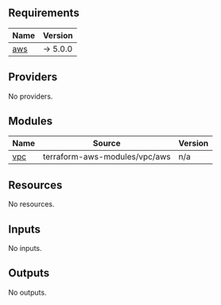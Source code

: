 <!-- BEGIN_TF_DOCS -->
## Requirements

| Name | Version |
|------|---------|
| <a name="requirement_aws"></a> [aws](#requirement\_aws) | -> 5.0.0 |

## Providers

No providers.

## Modules

| Name | Source | Version |
|------|--------|---------|
| <a name="module_vpc"></a> [vpc](#module\_vpc) | terraform-aws-modules/vpc/aws | n/a |

## Resources

No resources.

## Inputs

No inputs.

## Outputs

No outputs.
<!-- END_TF_DOCS -->